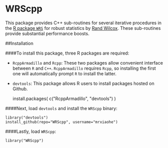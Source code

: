 WRScpp
======

This package provides C++ sub-routines for several iterative procedures in the [R package `WRS`](https://r-forge.r-project.org/projects/wrs/) for robust statistics by [Rand Wilcox](http://dornsife.usc.edu/cf/labs/wilcox/wilcox-faculty-display.cfm). These sub-routines provide substantial performance boosts.

##Installation

####To install this package, three R packages are required:

* `RcppArmadillo` and `Rcpp`: These two packages allow convenient interface between `R` and `C++`. `RcppArmadillo` requires `Rcpp`, so installing the first one will automatically prompt `R` to install the latter.
* `devtools`: This package allows R users to install packages hosted on Github. 

    install.packages( c("RcppArmadillo", "devtools") )


####Next, load `devtools` and install the `WRScpp` binary:

	library("devtools")
	install_github(repo="WRScpp", username="mrxiaohe")  


####Lastly, load `WRScpp`:

	library("WRScpp")




